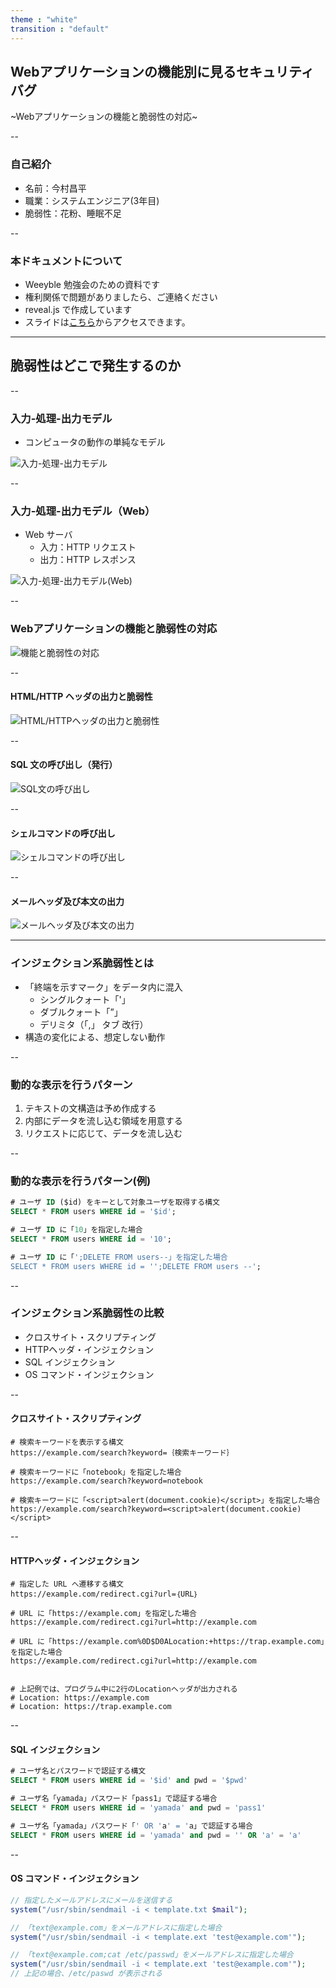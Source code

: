 ```yaml
---
theme : "white"
transition : "default"
---
```


## Webアプリケーションの機能別に見るセキュリティバグ
~Webアプリケーションの機能と脆弱性の対応~

--

### 自己紹介

- 名前：今村昌平
- 職業：システムエンジニア(3年目)
- 脆弱性：花粉、睡眠不足

--

### 本ドキュメントについて

- Weeyble 勉強会のための資料です
- 権利関係で問題がありましたら、ご連絡ください
- reveal.js で作成しています
- スライドは[こちら](https://shoheiimamura.github.io/secure_web_apps_4.1/#/)からアクセスできます。

---

## 脆弱性はどこで発生するのか

--

### 入力-処理-出力モデル

- コンピュータの動作の単純なモデル

![入力-処理-出力モデル](./images/input_output.png)

--

### 入力-処理-出力モデル（Web）

- Web サーバ
  - 入力：HTTP リクエスト
  - 出力：HTTP レスポンス

![入力-処理-出力モデル(Web)](./images/input_output_web.png)

--

### Webアプリケーションの機能と脆弱性の対応

![機能と脆弱性の対応](./images/function_vulnability_mapping.png)

--

#### HTML/HTTP ヘッダの出力と脆弱性

![HTML/HTTPヘッダの出力と脆弱性](./images/browser.png)

--

#### SQL 文の呼び出し（発行）

![SQL文の呼び出し](./images/RDB.png)

--

#### シェルコマンドの呼び出し

![シェルコマンドの呼び出し](./images/shell.png)

--

#### メールヘッダ及び本文の出力

![メールヘッダ及び本文の出力](./images/mail.png)

---

### インジェクション系脆弱性とは

- 「終端を示すマーク」をデータ内に混入
    - シングルクォート「'」
    - ダブルクォート「”」
    - デリミタ（「,」 タブ  改行）
- 構造の変化による、想定しない動作

--

### 動的な表示を行うパターン

1. テキストの文構造は予め作成する
2. 内部にデータを流し込む領域を用意する
3. リクエストに応じて、データを流し込む

--

### 動的な表示を行うパターン(例)

```sql
# ユーザ ID ($id) をキーとして対象ユーザを取得する構文
SELECT * FROM users WHERE id = '$id';

# ユーザ ID に「10」を指定した場合
SELECT * FROM users WHERE id = '10';

# ユーザ ID に「';DELETE FROM users--」を指定した場合
SELECT * FROM users WHERE id = '';DELETE FROM users --';
```

--

### インジェクション系脆弱性の比較

- クロスサイト・スクリプティング
- HTTPヘッダ・インジェクション
- SQL インジェクション
- OS コマンド・インジェクション

--

#### クロスサイト・スクリプティング

```http
# 検索キーワードを表示する構文
https://example.com/search?keyword=｛検索キーワード｝

# 検索キーワードに「notebook」を指定した場合
https://example.com/search?keyword=notebook

# 検索キーワードに「<script>alert(document.cookie)</script>」を指定した場合
https://example.com/search?keyword=<script>alert(document.cookie)</script>
```

--

#### HTTPヘッダ・インジェクション

```http
# 指定した URL へ遷移する構文
https://example.com/redirect.cgi?url=｛URL｝

# URL に「https://example.com」を指定した場合
https://example.com/redirect.cgi?url=http://example.com

# URL に「https://example.com%0D$D0ALocation:+https://trap.example.com」を指定した場合
https://example.com/redirect.cgi?url=http://example.com


# 上記例では、プログラム中に2行のLocationヘッダが出力される
# Location: https://example.com
# Location: https://trap.example.com
```

--

#### SQL インジェクション

```sql
# ユーザ名とパスワードで認証する構文
SELECT * FROM users WHERE id = '$id' and pwd = '$pwd'

# ユーザ名「yamada」パスワード「pass1」で認証する場合
SELECT * FROM users WHERE id = 'yamada' and pwd = 'pass1'

# ユーザ名「yamada」パスワード「' OR 'a' = 'a」で認証する場合
SELECT * FROM users WHERE id = 'yamada' and pwd = '' OR 'a' = 'a'
```

--

#### OS コマンド・インジェクション

```php
// 指定したメールアドレスにメールを送信する
system("/usr/sbin/sendmail -i < template.txt $mail");

// 「text@example.com」をメールアドレスに指定した場合
system("/usr/sbin/sendmail -i < template.ext 'test@example.com'");

// 「text@example.com;cat /etc/passwd」をメールアドレスに指定した場合
system("/usr/sbin/sendmail -i < template.ext 'test@example.com'");
// 上記の場合、/etc/paswd が表示される
```
